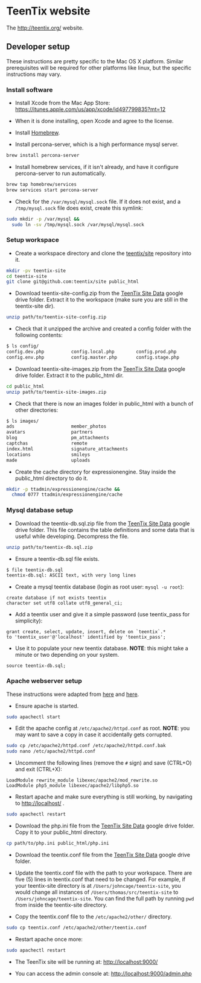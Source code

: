 TeenTix website
===============

The http://teentix.org/ website.

Developer setup
---------------

These instructions are pretty specific to the Mac OS X platform. Similar
prerequisites will be required for other platforms like linux, but the specific
instructions may vary.

### Install software

* Install Xcode from the Mac App Store: https://itunes.apple.com/us/app/xcode/id497799835?mt=12

* When it is done installing, open Xcode and agree to the license.

* Install [Homebrew](http://brew.sh/).

* Install percona-server, which is a high performance mysql server.

```bash
brew install percona-server
```

* Install homebrew services, if it isn't already, and have it configure
  percona-server to run automatically.

```bash
brew tap homebrew/services
brew services start percona-server
```

* Check for the `/var/mysql/mysql.sock` file. If it does not exist, and a
  `/tmp/mysql.sock` file does exist, create this symlink:

```bash
sudo mkdir -p /var/mysql &&
  sudo ln -sv /tmp/mysql.sock /var/mysql/mysql.sock
```

### Setup workspace

* Create a workspace directory and clone the [teentix/site][repo] repository
  into it.

```bash
mkdir -pv teentix-site
cd teentix-site
git clone git@github.com:teentix/site public_html
```

[repo]: https://github.com/teentix/site

* Download teentix-site-config.zip from the [TeenTix Site Data][drivedir]
  google drive folder. Extract it to the workspace (make sure you are still in
  the teentix-site dir).

```bash
unzip path/to/teentix-site-config.zip
```

* Check that it unzipped the archive and created a config folder with the
  following contents:

```bash
$ ls config/
config.dev.php          config.local.php        config.prod.php
config.env.php          config.master.php       config.stage.php
```

* Download teentix-site-images.zip from the [TeenTix Site Data][drivedir] google drive folder. Extract it to the public_html dir.

```bash
cd public_html
unzip path/to/teentix-site-images.zip
```

* Check that there is now an images folder in public_html with a bunch of other
  directories:

```bash
$ ls images/
ads                     member_photos
avatars                 partners
blog                    pm_attachments
captchas                remote
index.html              signature_attachments
locations               smileys
made                    uploads
```

* Create the cache directory for expressionengine. Stay inside the public_html
  directory to do it.

```bash
mkdir -p ttadmin/expressionengine/cache &&
  chmod 0777 ttadmin/expressionengine/cache
```

[drivedir]: https://drive.google.com/drive/u/0/folders/0BzNmvIuHmoknWkRFRkZZVHQ2NlE

### Mysql database setup

* Download the teentix-db.sql.zip file from the [TeenTix Site Data][drivedir]
  google drive folder. This file contains the table definitions and some data
  that is useful while developing. Decompress the file.

```bash
unzip path/to/teentix-db.sql.zip
```

* Ensure a teentix-db.sql file exists.

```bash
$ file teentix-db.sql
teentix-db.sql: ASCII text, with very long lines
```

* Create a mysql teentix database (login as root user: `mysql -u root`):

```mysql
create database if not exists teentix
character set utf8 collate utf8_general_ci;
```

* Add a teentix user and give it a simple password (use teentix_pass for
  simplicity):

```mysql
grant create, select, update, insert, delete on `teentix`.*
to 'teentix_user'@'localhost' identified by 'teentix_pass';
```

* Use it to populate your new teentix database. **NOTE**: this might take a
  minute or two depending on your system.

```mysql
source teentix-db.sql;
```

### Apache webserver setup

These instructions were adapted from [here][apache1] and [here][apache2].

[apache1]: http://coolestguidesontheplanet.com/get-apache-mysql-php-and-phpmyadmin-working-on-osx-10-11-el-capitan/
[apache2]: http://jason.pureconcepts.net/2015/10/install-apache-php-mysql-mac-os-x-el-capitan/

* Ensure apache is started.

```bash
sudo apachectl start
```

* Edit the apache config at `/etc/apache2/httpd.conf` as root. **NOTE**: you
  may want to save a copy in case it accidentally gets corrupted.

```bash
sudo cp /etc/apache2/httpd.conf /etc/apache2/httpd.conf.bak
sudo nano /etc/apache2/httpd.conf
```

* Uncomment the following lines (remove the `#` sign) and save (CTRL+O) and
  exit (CTRL+X):

```
LoadModule rewrite_module libexec/apache2/mod_rewrite.so
LoadModule php5_module libexec/apache2/libphp5.so
```

* Restart apache and make sure everything is still working, by navigating to
  [http://localhost/](http://localhost/) .

```bash
sudo apachectl restart
```

* Download the php.ini file from the [TeenTix Site Data][drivedir] google drive
  folder. Copy it to your public_html directory.

```bash
cp path/to/php.ini public_html/php.ini
```

* Download the teentix.conf file from the [TeenTix Site Data][drivedir] google
  drive folder.

* Update the teentix.conf file with the path to your workspace. There are five
  (5) lines in teentix.conf that need to be changed. For example, if your
  teentix-site directory is at `/Users/johncage/teentix-site`, you would change
  all instances of `/Users/thomas/src/teentix-site` to
  `/Users/johncage/teentix-site`. You can find the full path by running `pwd`
  from inside the teentix-site directory.

* Copy the teentix.conf file to the `/etc/apache2/other/` directory.

```bash
sudo cp teentix.conf /etc/apache2/other/teentix.conf
```

* Restart apache once more:

```bash
sudo apachectl restart
```

* The TeenTix site will be running at: [http://localhost:9000/](http://localhost:9000/)

* You can access the admin console at: [http://localhost:9000/admin.php](http://localhost:9000/admin.php)
